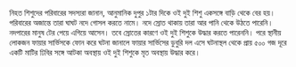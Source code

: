 নিহত শিশুদের পরিবারের সদস্যরা জানান, আনুমানিক দুপুর ১টার দিকে ওই দুই শিশু একসঙ্গে বাড়ি থেকে বের হয়। পরিবারের অজান্তে তারা ঘাঘট নদে গোসল করতে নামে। নদে স্রোত থাকায় তারা আর পানি থেকে উঠতে পারেনি। নদপারের মানুষ টের পেয়ে এগিয়ে আসেন। তবে স্রোতের কারণে ওই দুই শিশুকে উদ্ধার করতে পারেননি। পরে স্থানীয় লোকজন ফায়ার সার্ভিসকে ফোন করে ঘটনা জানালে ফায়ার সার্ভিসের ডুবুরি দল এসে ঘটনাস্থল থেকে প্রায় ৫০০ গজ দূরে একটি মাটির ঢিবির সঙ্গে আটকা অবস্থায় ওই দুই শিশুকে মৃত অবস্থায় উদ্ধার করে।
